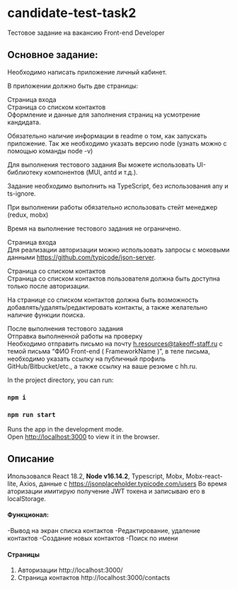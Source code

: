 # candidate-test-task2

Тестовое задание на вакансию Front-end Developer

## Основное задание:  
Необходимо написать приложение личный кабинет.  

В приложении должно быть две страницы:  

Страница входа  
Страница со списком контактов  
Оформление и данные для заполнения страниц на усмотрение кандидата.  

Обязательно наличие информации в readme о том, как запускать приложение. Так же необходимо указать версию node (узнать можно с помощью команды node -v)  

Для выполнения тестового задания Вы можете использовать UI-библиотеку компонентов (MUI, antd и т.д.).  

Задание необходимо выполнить на TypeScript, без использования any и ts-ignore.  

При выполнении работы обязательно использовать стейт менеджер (redux, mobx)  

Время на выполнение тестового задания не ограничено.  

Страница входа  
Для реализации авторизации можно использовать запросы с моковыми данными https://github.com/typicode/json-server.  

Страница со списком контактов  
Страница со списком контактов пользователя должна быть доступна только после авторизации.  

На странице со списком контактов должна быть возможность добавлять/удалять/редактировать контакты, а также желательно наличие функции поиска.  

После выполнения тестового задания  
Отправка выполненной работы на проверку  
Необходимо отправить письмо на почту h.resources@takeoff-staff.ru с темой письма “ФИО Front-end ( FrameworkName )”, в теле письма, необходимо указать ссылку на публичный профиль GitHub/Bitbucket/etc., а также ссылку на ваше резюме с hh.ru.  


In the project directory, you can run:

### `npm i`

### `npm run start`

Runs the app in the development mode.\
Open [http://localhost:3000](http://localhost:3000) to view it in the browser.


## Описание  
Ипользовался React 18.2, **Node v16.14.2**, Typescript, Mobx, Mobx-react-lite, Axios, данные с https://jsonplaceholder.typicode.com/users
Во время аторизации имитирую получение JWT токена и записываю его в localStorage. 
#### Функционал:
-Вывод на экран списка контактов 
-Редактирование, удаление контактов
-Создание новых контактов
-Поиск по имени

#### Страницы
1) Авторизации http://localhost:3000/
2) Страница контактов http://localhost:3000/contacts

